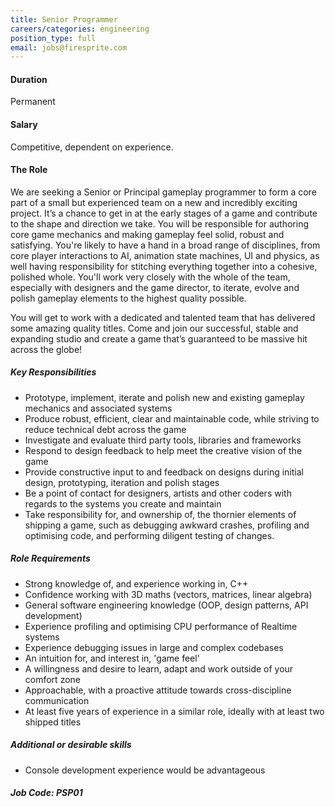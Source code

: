 ```yaml
---
title: Senior Programmer
careers/categories: engineering
position_type: full
email: jobs@firesprite.com
---
```

#### Duration

Permanent

#### Salary

Competitive, dependent on experience.

#### The Role

We are seeking a Senior or Principal gameplay programmer to form a core part of a small but experienced team on a new and incredibly exciting project. It’s a chance to get in at the early stages of a game and contribute to the shape and direction we take. You will be responsible for authoring core game mechanics and making gameplay feel solid, robust and satisfying. You're likely to have a hand in a broad range of disciplines, from core player interactions to AI, animation state machines, UI and physics, as well having responsibility for stitching everything together into a cohesive, polished whole. You'll work very closely with the whole of the team, especially with designers and the game director, to iterate, evolve and polish gameplay elements to the highest quality possible. 

You will get to work with a dedicated and talented team that has delivered some amazing quality titles. Come and join our successful, stable and expanding studio and create a game that’s guaranteed to be massive hit across the globe!

##### Key Responsibilities

* Prototype, implement, iterate and polish new and existing gameplay mechanics and associated systems
* Produce robust, efficient, clear and maintainable code, while striving to reduce technical debt across the game
* Investigate and evaluate third party tools, libraries and frameworks
* Respond to design feedback to help meet the creative vision of the game
* Provide constructive input to and feedback on designs during initial design, prototyping, iteration and polish stages
* Be a point of contact for designers, artists and other coders with regards to the systems you create and maintain
* Take responsibility for, and ownership of, the thornier elements of shipping a game, such as debugging awkward crashes, profiling and optimising code, and performing diligent testing of changes.

##### Role Requirements

* Strong knowledge of, and experience working in, C++
* Confidence working with 3D maths (vectors, matrices, linear algebra)
* General software engineering knowledge (OOP, design patterns, API development)
* Experience profiling and optimising CPU performance of Realtime systems
* Experience debugging issues in large and complex codebases
* An intuition for, and interest in, 'game feel'
* A willingness and desire to learn, adapt and work outside of your comfort zone
* Approachable, with a proactive attitude towards cross-discipline communication
* At least five years of experience in a similar role, ideally with at least two shipped titles

##### Additional or desirable skills

* Console development experience would be advantageous

##### Job Code: PSP01
